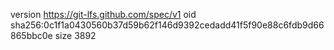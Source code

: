 version https://git-lfs.github.com/spec/v1
oid sha256:0c1f1a0430560b37d59b62f146d9392cedadd41f5f90e88c6fdb9d66865bbc0e
size 3892
